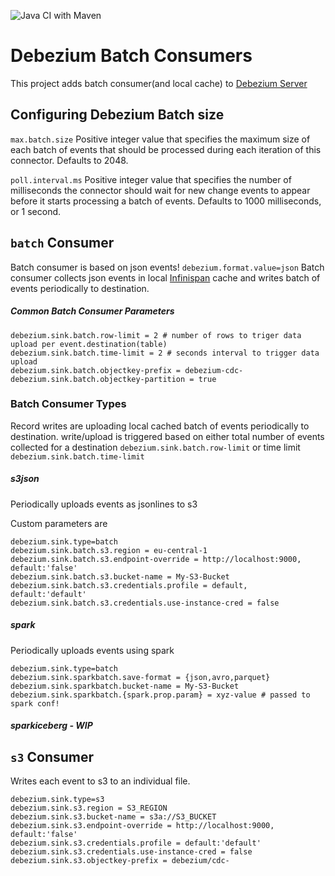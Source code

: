 ![Java CI with Maven](https://github.com/memiiso/debezium-server-batch/workflows/Java%20CI%20with%20Maven/badge.svg?branch=master)

# Debezium Batch Consumers

This project adds batch consumer(and local cache)
to [Debezium Server](https://debezium.io/documentation/reference/operations/debezium-server.html)

## Configuring Debezium Batch size

`max.batch.size` Positive integer value that specifies the maximum size of each batch of events that should be processed
during each iteration of this connector. Defaults to 2048.

`poll.interval.ms` Positive integer value that specifies the number of milliseconds the connector should wait for new
change events to appear before it starts processing a batch of events. Defaults to 1000 milliseconds, or 1 second.

## `batch` Consumer

Batch consumer is based on json events! `debezium.format.value=json`
Batch consumer collects json events in local [Infinispan](https://infinispan.org/) cache and writes batch of events
periodically to destination.

##### Common Batch Consumer Parameters

```
debezium.sink.batch.row-limit = 2 # number of rows to triger data upload per event.destination(table)
debezium.sink.batch.time-limit = 2 # seconds interval to trigger data upload
debezium.sink.batch.objectkey-prefix = debezium-cdc-
debezium.sink.batch.objectkey-partition = true
```

### Batch Consumer Types

Record writes are uploading local cached batch of events periodically to destination. write/upload is triggered based on
either total number of events collected for a destination `debezium.sink.batch.row-limit`
or time limit `debezium.sink.batch.time-limit`
##### s3json

Periodically uploads events as jsonlines to s3

Custom parameters are

```
debezium.sink.type=batch
debezium.sink.batch.s3.region = eu-central-1
debezium.sink.batch.s3.endpoint-override = http://localhost:9000, default:'false'
debezium.sink.batch.s3.bucket-name = My-S3-Bucket
debezium.sink.batch.s3.credentials.profile = default, default:'default'
debezium.sink.batch.s3.credentials.use-instance-cred = false 
```

##### spark

Periodically uploads events using spark

```
debezium.sink.type=batch
debezium.sink.sparkbatch.save-format = {json,avro,parquet}
debezium.sink.sparkbatch.bucket-name = My-S3-Bucket
debezium.sink.sparkbatch.{spark.prop.param} = xyz-value # passed to spark conf!
```

##### sparkiceberg - WIP

## `s3` Consumer

Writes each event to s3 to an individual file.

```
debezium.sink.type=s3
debezium.sink.s3.region = S3_REGION
debezium.sink.s3.bucket-name = s3a://S3_BUCKET
debezium.sink.s3.endpoint-override = http://localhost:9000, default:'false'
debezium.sink.s3.credentials.profile = default:'default'
debezium.sink.s3.credentials.use-instance-cred = false
debezium.sink.s3.objectkey-prefix = debezium/cdc-
```
